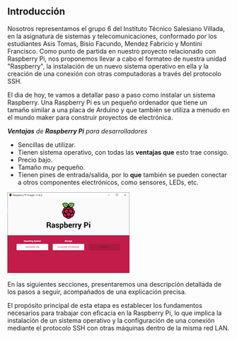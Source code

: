 ## Introducción
Nosotros representamos el grupo 6 del Instituto Técnico Salesiano Villada, en la asignatura de sistemas y telecomunicaciones, conformado por los estudiantes Asis Tomas, Bisio Facundo, Mendez Fabricio y Montini Francisco. Como punto de partida en nuestro proyecto relacionado con Raspberry Pi, nos proponemos llevar a cabo el formateo de nuestra unidad "Raspberry", la instalación de un nuevo sistema operativo en ella y la creación de una conexión con otras computadoras a través del protocolo SSH.

El dia de hoy, te vamos a detallar paso a paso como instalar un sistema Raspberry.
Una Raspberry Pi es un pequeño ordenador que tiene un tamaño similar a una placa de Arduino y que también se utiliza a menudo en el mundo maker para construir proyectos de electrónica.

***Ventajas** de **Raspberry Pi** para desarrolladores*

- Sencillas de utilizar.
- Tienen sistema operativo, con todas las **ventajas que** esto trae consigo.
- Precio bajo.
- Tamaño muy pequeño.
- Tienen pines de entrada/salida, por lo **que** también se pueden conectar a otros componentes electrónicos, como sensores, LEDs, etc.

![](https://github.com/FacundoBisio/Grupo6-Raspberry/blob/main/RASPABERRY%20INSTALATION/Img/Pasted%20image%2020230918101148.png)

En las siguientes secciones, presentaremos una descripción detallada de los pasos a seguir, acompañados de una explicación precisa.

El propósito principal de esta etapa es establecer los fundamentos necesarios para trabajar con eficacia en la Raspberry Pi, lo que implica la instalación de un sistema operativo y la configuración de una conexión mediante el protocolo SSH con otras máquinas dentro de la misma red LAN.
